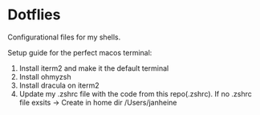 # Dotflies

Configurational files for my shells.

Setup guide for the perfect macos terminal:

1. Install iterm2 and make it the default terminal
2. Install ohmyzsh
3. Install dracula on iterm2
4. Update my .zshrc file with the code from this repo(.zshrc). If no .zshrc file exsits -> Create in home dir /Users/janheine
